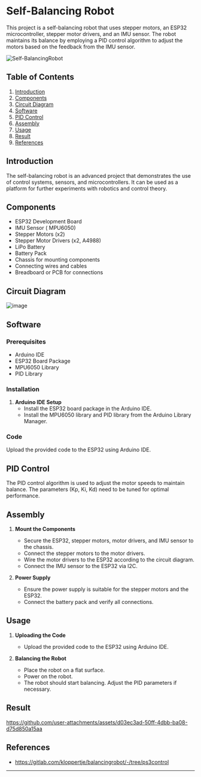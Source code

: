 # Self-Balancing Robot

This project is a self-balancing robot that uses stepper motors, an ESP32 microcontroller, stepper motor drivers, and an IMU sensor. The robot maintains its balance by employing a PID control algorithm to adjust the motors based on the feedback from the IMU sensor.

![Self-BalancingRobot](https://github.com/user-attachments/assets/3819bc01-491e-44ae-a20e-39cd3ce61843)

## Table of Contents
1. [Introduction](#introduction)
2. [Components](#components)
3. [Circuit Diagram](#circuit-diagram)
4. [Software](#software)
5. [PID Control](#pid-control)
6. [Assembly](#assembly)
7. [Usage](#usage)
8. [Result](#Result)
9. [References](#References)

## Introduction
The self-balancing robot is an advanced project that demonstrates the use of control systems, sensors, and microcontrollers. It can be used as a platform for further experiments with robotics and control theory.

## Components
- ESP32 Development Board
- IMU Sensor ( MPU6050)
- Stepper Motors (x2)
- Stepper Motor Drivers (x2, A4988)
- LiPo Battery
- Battery Pack
- Chassis for mounting components
- Connecting wires and cables
- Breadboard or PCB for connections

## Circuit Diagram
![image](https://github.com/user-attachments/assets/cd28a150-c388-4e82-ad8a-3c7823c4e201)

## Software
### Prerequisites
- Arduino IDE
- ESP32 Board Package
- MPU6050 Library
- PID Library

### Installation
1. **Arduino IDE Setup**
   - Install the ESP32 board package in the Arduino IDE.
   - Install the MPU6050 library and PID library from the Arduino Library Manager.

### Code
Upload the provided code to the ESP32 using Arduino IDE.

## PID Control
The PID control algorithm is used to adjust the motor speeds to maintain balance. The parameters (Kp, Ki, Kd) need to be tuned for optimal performance.

## Assembly
1. **Mount the Components**
   - Secure the ESP32, stepper motors, motor drivers, and IMU sensor to the chassis.
   - Connect the stepper motors to the motor drivers.
   - Wire the motor drivers to the ESP32 according to the circuit diagram.
   - Connect the IMU sensor to the ESP32 via I2C.

2. **Power Supply**
   - Ensure the power supply is suitable for the stepper motors and the ESP32.
   - Connect the battery pack and verify all connections.

## Usage
1. **Uploading the Code**
   - Upload the provided code to the ESP32 using Arduino IDE.
   
2. **Balancing the Robot**
   - Place the robot on a flat surface.
   - Power on the robot.
   - The robot should start balancing. Adjust the PID parameters if necessary.

## Result

https://github.com/user-attachments/assets/d03ec3ad-50ff-4dbb-ba08-d75d850a15aa

## References
- https://gitlab.com/kloppertje/balancingrobot/-/tree/ps3control

---
